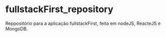 # fullstackFirst_repository
Reppositório para a aplicação fullstackFirst, feita em nodeJS, ReacteJS e MongoDB.

<!-- senha da nuvem no atlas
yiFxyEnnZc2JOLhf -->

<!-- mongodb+srv://ThiagoTeofilo:<password>@fullstackcluster.tg33z.mongodb.net/myFirstDatabase?retryWrites=true&w=majority -->